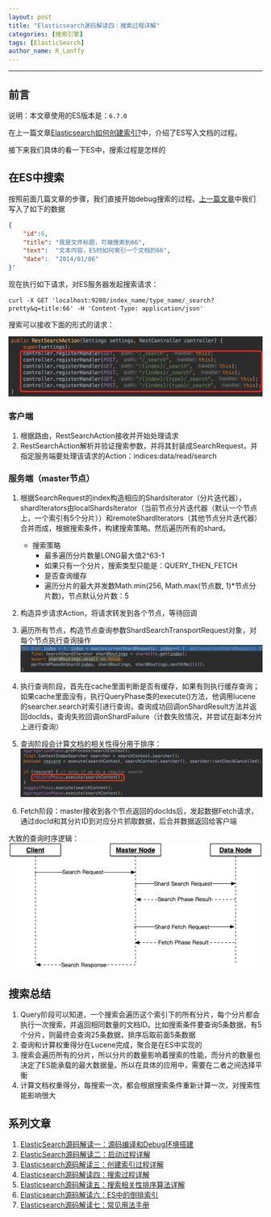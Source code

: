 ```yaml
---
layout: post
title: "Elasticsearch源码解读四：搜索过程详解"
categories: [搜索引擎]
tags: [ElasticSearch]
author_name: R_Lanffy
---
```

---

## 前言

说明：本文章使用的ES版本是：``6.7.0``

在上一篇文章[Elasticsearch如何创建索引?](https://lanffy.github.io/2019/04/16/How-Elasticsearch-Create-Index)中，介绍了ES写入文档的过程。

接下来我们具体的看一下ES中，搜索过程是怎样的

## 在ES中搜索

按照前面几篇文章的步骤，我们直接开始debug搜索的过程。[上一篇文章](https://lanffy.github.io/2019/04/16/How-Elasticsearch-Create-Index)中我们写入了如下的数据

```json
{
    "id":6,
    "title": "我是文件标题，可被搜索到66",
    "text":  "文本内容，ES时如何索引一个文档的66",
    "date":  "2014/01/06"
}'
```

现在执行如下请求，对ES服务器发起搜索请求：

```
curl -X GET 'localhost:9200/index_name/type_name/_search?pretty&q=title:66' -H 'Content-Type: application/json'
```

搜索可以接收下面的形式的请求：

![](/images/posts/2019/15566054814970.jpg)

### 客户端

1. 根据路由，RestSearchAction接收并开始处理请求
2. RestSearchAction解析并验证搜索参数，并将其封装成SearchRequest，并指定服务端要处理该请求的Action：indices:data/read/search

### 服务端（master节点）

1. 根据SearchRequest的index构造相应的ShardsIterator（分片迭代器），shardIterators由localShardsIterator（当前节点分片迭代器（默认一个节点上，一个索引有5个分片））和remoteShardIterators（其他节点分片迭代器）合并而成，根据搜索条件，构建搜索策略。然后遍历所有的shard。
    * 搜索策略
        * 最多遍历分片数量LONG最大值2^63-1
        * 如果只有一个分片，搜索类型只能是：QUERY_THEN_FETCH
        * 是否查询缓存
        * 遍历分片的最大并发数Math.min(256, Math.max(节点数, 1)*节点分片数)，节点默认分片数：5
2. 构造异步请求Action，将请求转发到各个节点，等待回调
3. 遍历所有节点，构造节点查询参数ShardSearchTransportRequest对象，对每个节点执行查询操作![-w684](/images/posts/2019/15567816100659.jpg)
4. 执行查询阶段，首先在cache里面判断是否有缓存，如果有则执行缓存查询；如果cache里面没有，执行QueryPhase类的execute()方法，他调用lucene的searcher.search对索引进行查询，查询成功回调onShardResult方法并返回docIds，查询失败回调onShardFailure（计数失败情况，并尝试在副本分片上进行查询）
5. 查询阶段会计算文档的相关性得分用于排序：![-w682](/images/posts/2019/15571297505800.jpg)

6. Fetch阶段：master接收到各个节点返回的docIds后，发起数据Fetch请求，通过docId和其分片ID到对应分片抓取数据，后合并数据返回给客户端


大致的查询时序逻辑：
![](/images/posts/2019/15567852337165.jpg)

## 搜索总结

1. Query阶段可以知道，一个搜索会遍历这个索引下的所有分片，每个分片都会执行一次搜索，并返回相同数量的文档ID。比如搜索条件要查询5条数据，有5个分片，则最终会查询25条数据，排序后取前面5条数据
2. 查询和计算权重得分在Lucene完成，聚合是在ES中实现的
3. 搜索会遍历所有的分片，所以分片的数量影响着搜索的性能，而分片的数量也决定了ES能承载的最大数据量。所以在具体的应用中，需要在二者之间选择平衡
4. 计算文档权重得分，每搜索一次，都会根据搜索条件重新计算一次，对搜索性能影响很大

## 系列文章

1. [ElasticSearch源码解读一：源码编译和Debug环境搭建](https://lanffy.github.io/2019/04/08/Elasticsearch-Compile-Source-And-Debug)
2. [ElasticSearch源码解读二：启动过程详解](https://lanffy.github.io/2019/04/09/ElasticSearch-Start-Up-Process)
3. [Elasticsearch源码解读三：创建索引过程详解](https://lanffy.github.io/2019/04/16/How-Elasticsearch-Create-Index)
4. [Elasticsearch源码解读四：搜索过程详解](https://lanffy.github.io/2019/04/30/ElasticSearch-Search-Process)
5. [Elasticsearch源码解读五：搜索相关性排序算法详解](https://lanffy.github.io/2019/05/08/Elasticsearch-Search-Score-Algorithm)
6. [Elasticsearch源码解读六：ES中的倒排索引](https://lanffy.github.io/2019/05/10/Inverted-Index-In-Elasticsearch)
7. [Elasticsearch源码解读七：常见用法手册](https://lanffy.github.io/2019/07/10/Elasticsearch-Common-Usage-Manual)
